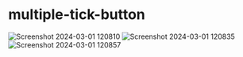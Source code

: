 # multiple-tick-button

![Screenshot 2024-03-01 120810](https://github.com/ArchProtios/multiple-tick-button/assets/99127122/d2355bd7-a0a5-4b28-8537-c285f22e2cd6)
![Screenshot 2024-03-01 120835](https://github.com/ArchProtios/multiple-tick-button/assets/99127122/0dded28f-dbb3-46df-8bc7-a8f9464bc2ce)
![Screenshot 2024-03-01 120857](https://github.com/ArchProtios/multiple-tick-button/assets/99127122/9958ee11-f9ad-4d70-912b-9b4dff2098ae)
